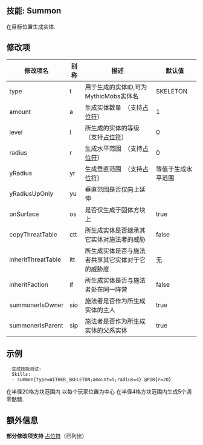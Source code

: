技能: Summon
--------------------------

在目标位置生成实体.

修改项
----------

| 修改项名 | 别称    | 描述                                                                                                    | 默认值 |
|-----------|------------|----------------------------------------------------------------------------------------------------------------|---------------|
| type               | t       | 用于生成的实体ID,可为MythicMobs实体名 | SKELETON      |
| amount             | a       | 生成实体数量　（支持[占位符](/技能/占位符)）                                             | 1             |
| level              | l       | 所生成的实体的等级　（支持[占位符](/技能/占位符)）                                                     | 0             |
| radius             | r       | 生成水平范围　（支持[占位符](/技能/占位符)）                    | 0             |
| yRadius            | yr      | 生成垂直范围　（支持[占位符](/技能/占位符)）                                                          | 等值于生成水平范围        |
| yRadiusUpOnly      | yu      | 垂直范围是否仅向上延伸         |
| onSurface          | os      | 是否仅生成于固体方块上                                                                        | true          |
| copyThreatTable    | ctt     | 所生成实体是否继承其它实体对施法者的威胁 | false         |
| inheritThreatTable | itt     | 所生成实体是否与施法者共享其它实体对于它的威胁度 | 无 |
| inheritFaction     | if      | 所生成实体是否与施法者处在同一阵营                                                                        | false |
| summonerIsOwner | sio | 施法者是否作为所生成实体的主人 | true |
| summonerIsParent | sip | 施法者是否作为所生成实体的父系实体 | true |

示例
--------

      生成技能测试:
      Skills:
      - summon{type=WITHER_SKELETON;amount=5;radius=4} @PIR{r=20}

在半径20格方块范围内 以每个玩家位置为中心 在半径4格方块范围内生成5个凋零骷髅.

额外信息
-------

**部分修改项支持** [占位符](/技能/占位符)（已列出）